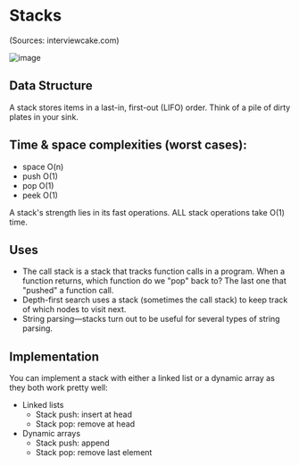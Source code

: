 # Stacks
(Sources: interviewcake.com)

![image](https://user-images.githubusercontent.com/87665319/161819666-231d3c99-e54d-4e9a-803d-411864feaca7.png)

## Data Structure

A stack stores items in a last-in, first-out (LIFO) order. Think of a pile of dirty plates in your sink.

## Time & space complexities (worst cases):

- space O(n)
- push O(1)
- pop O(1)
- peek O(1)

A stack's strength lies in its fast operations. ALL stack operations take O(1) time.

## Uses

- The call stack is a stack that tracks function calls in a program. When a function returns, which function do we "pop" back to? The last one that "pushed" a function call.
- Depth-first search uses a stack (sometimes the call stack) to keep track of which nodes to visit next.
- String parsing—stacks turn out to be useful for several types of string parsing.

## Implementation

You can implement a stack with either a linked list or a dynamic array as they both work pretty well:

- Linked lists
  - Stack push: insert at head
  - Stack pop: remove at head
- Dynamic arrays
  - Stack push: append
  - Stack pop: remove last element
